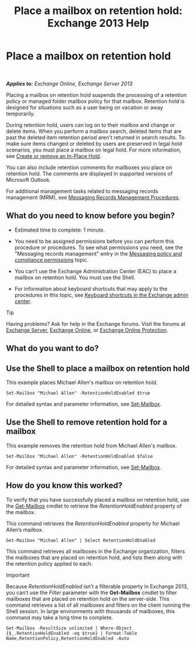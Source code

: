 ﻿---
title: 'Place a mailbox on retention hold: Exchange 2013 Help'
TOCTitle: Place a mailbox on retention hold
ms:assetid: 2baac4a7-3402-4142-bfb3-1649a950e677
ms:mtpsurl: https://technet.microsoft.com/en-us/library/Dd335168(v=EXCHG.150)
ms:contentKeyID: 49318575
ms.date: 12/10/2017
mtps_version: v=EXCHG.150
---

# Place a mailbox on retention hold

 

_**Applies to:** Exchange Online, Exchange Server 2013_


Placing a mailbox on retention hold suspends the processing of a retention policy or managed folder mailbox policy for that mailbox. Retention hold is designed for situations such as a user being on vacation or away temporarily.

During retention hold, users can log on to their mailbox and change or delete items. When you perform a mailbox search, deleted items that are past the deleted item retention period aren't returned in search results. To make sure items changed or deleted by users are preserved in legal hold scenarios, you must place a mailbox on legal hold. For more information, see [Create or remove an In-Place Hold](create-or-remove-an-in-place-hold-exchange-2013-help.md).

You can also include retention comments for mailboxes you place on retention hold. The comments are displayed in supported versions of Microsoft Outlook.

For additional management tasks related to messaging records management (MRM), see [Messaging Records Management Procedures](messaging-records-management-procedures-exchange-2013-help.md).

## What do you need to know before you begin?

  - Estimated time to complete: 1 minute.

  - You need to be assigned permissions before you can perform this procedure or procedures. To see what permissions you need, see the "Messaging records management" entry in the [Messaging policy and compliance permissions](messaging-policy-and-compliance-permissions-exchange-2013-help.md) topic.

  - You can’t use the Exchange Administration Center (EAC) to place a mailbox on retention hold. You must use the Shell.

  - For information about keyboard shortcuts that may apply to the procedures in this topic, see [Keyboard shortcuts in the Exchange admin center](keyboard-shortcuts-in-the-exchange-admin-center-exchange-online-protection-help.md).


> [!TIP]
> Having problems? Ask for help in the Exchange forums. Visit the forums at <A href="https://go.microsoft.com/fwlink/p/?linkid=60612">Exchange Server</A>, <A href="https://go.microsoft.com/fwlink/p/?linkid=267542">Exchange Online</A>, or <A href="https://go.microsoft.com/fwlink/p/?linkid=285351">Exchange Online Protection</A>.



## What do you want to do?

## Use the Shell to place a mailbox on retention hold

This example places Michael Allen's mailbox on retention hold.

    Set-Mailbox "Michael Allen" -RetentionHoldEnabled $true

For detailed syntax and parameter information, see [Set-Mailbox](https://technet.microsoft.com/en-us/library/bb123981\(v=exchg.150\)).

## Use the Shell to remove retention hold for a mailbox

This example removes the retention hold from Michael Allen's mailbox.

    Set-Mailbox "Michael Allen" -RetentionHoldEnabled $false

For detailed syntax and parameter information, see [Set-Mailbox](https://technet.microsoft.com/en-us/library/bb123981\(v=exchg.150\)).

## How do you know this worked?

To verify that you have successfully placed a mailbox on retention hold, use the [Get-Mailbox](https://technet.microsoft.com/en-us/library/bb123685\(v=exchg.150\)) cmdlet to retrieve the *RetentionHoldEnabled* property of the mailbox.

This command retrieves the *RetentionHoldEnabled* property for Michael Allen’s mailbox.

    Get-Mailbox "Michael Allen" | Select RetentionHoldEnabled

This command retrieves all mailboxes in the Exchange organization, filters the mailboxes that are placed on retention hold, and lists them along with the retention policy applied to each.


> [!IMPORTANT]
> Because <EM>RetentionHoldEnabled</EM> isn’t a filterable property in Exchange 2013, you can’t use the <EM>Filter</EM> parameter with the <STRONG>Get-Mailbox</STRONG> cmdlet to filter mailboxes that are placed on retention hold on the server-side. This command retrieves a list of all mailboxes and filters on the client running the Shell session. In large environments with thousands of mailboxes, this command may take a long time to complete.



    Get-Mailbox -ResultSize unlimited | Where-Object {$_.RetentionHoldEnabled -eq $true} | Format-Table Name,RetentionPolicy,RetentionHoldEnabled -Auto

